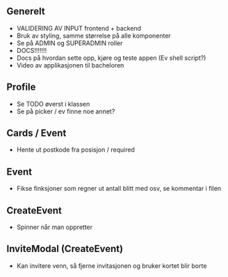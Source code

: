 ## Generelt

- VALIDERING AV INPUT frontend + backend
- Bruk av styling, samme størrelse på alle komponenter
- Se på ADMIN og SUPERADMIN roller
- DOCS!!!!!!!
- Docs på hvordan sette opp, kjøre og teste appen (Ev shell script?)
- Video av applikasjonen til bacheloren

## Profile

- Se TODO øverst i klassen
- Se på picker / ev finne noe annet?

## Cards / Event

- Hente ut postkode fra posisjon / required

## Event

- Fikse finksjoner som regner ut antall blitt med osv, se kommentar i filen

## CreateEvent

- Spinner når man oppretter

## InviteModal (CreateEvent)

- Kan invitere venn, så fjerne invitasjonen og bruker kortet blir borte
